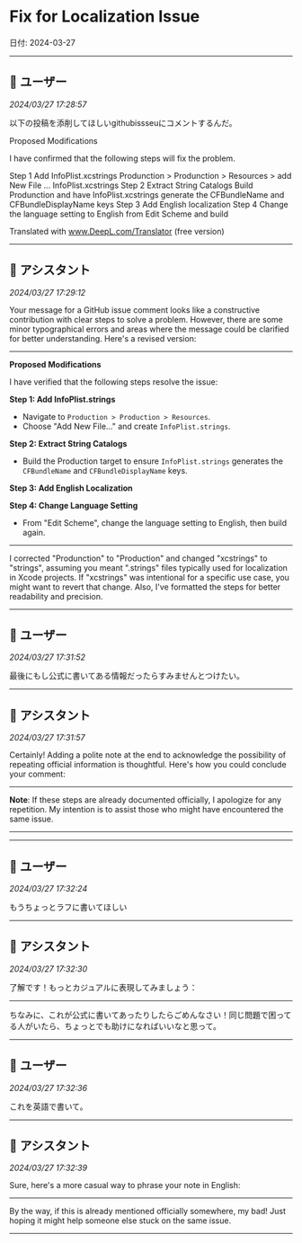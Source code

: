 # Fix for Localization Issue

日付: 2024-03-27

---

## 👤 ユーザー
*2024/03/27 17:28:57*

以下の投稿を添削してほしいgithubissseuにコメントするんだ。

Proposed Modifications

I have confirmed that the following steps will fix the problem.

Step 1 Add InfoPlist.xcstrings
Produnction &gt; Produnction &gt; Resources &gt; add New File ... InfoPlist.xcstrings
Step 2 Extract String Catalogs
Build Produnction and have InfoPlist.xcstrings generate the CFBundleName and CFBundleDisplayName keys
Step 3 Add English localization
Step 4 Change the language setting to English from Edit Scheme and build




Translated with www.DeepL.com/Translator (free version)

---

## 🤖 アシスタント
*2024/03/27 17:29:12*

Your message for a GitHub issue comment looks like a constructive contribution with clear steps to solve a problem. However, there are some minor typographical errors and areas where the message could be clarified for better understanding. Here's a revised version:

---

**Proposed Modifications**

I have verified that the following steps resolve the issue:

**Step 1: Add InfoPlist.strings**
- Navigate to `Production > Production > Resources`.
- Choose "Add New File…" and create `InfoPlist.strings`.

**Step 2: Extract String Catalogs**
- Build the Production target to ensure `InfoPlist.strings` generates the `CFBundleName` and `CFBundleDisplayName` keys.

**Step 3: Add English Localization**

**Step 4: Change Language Setting**
- From "Edit Scheme", change the language setting to English, then build again.

---

I corrected "Produnction" to "Production" and changed "xcstrings" to "strings", assuming you meant ".strings" files typically used for localization in Xcode projects. If "xcstrings" was intentional for a specific use case, you might want to revert that change. Also, I've formatted the steps for better readability and precision.

---

## 👤 ユーザー
*2024/03/27 17:31:52*

最後にもし公式に書いてある情報だったらすみませんとつけたい。

---

## 🤖 アシスタント
*2024/03/27 17:31:57*

Certainly! Adding a polite note at the end to acknowledge the possibility of repeating official information is thoughtful. Here's how you could conclude your comment:

---

**Note**: If these steps are already documented officially, I apologize for any repetition. My intention is to assist those who might have encountered the same issue.

---

---

## 👤 ユーザー
*2024/03/27 17:32:24*

もうちょっとラフに書いてほしい

---

## 🤖 アシスタント
*2024/03/27 17:32:30*

了解です！もっとカジュアルに表現してみましょう：

---

ちなみに、これが公式に書いてあったりしたらごめんなさい！同じ問題で困ってる人がいたら、ちょっとでも助けになればいいなと思って。

---

## 👤 ユーザー
*2024/03/27 17:32:36*

これを英語で書いて。

---

## 🤖 アシスタント
*2024/03/27 17:32:39*

Sure, here's a more casual way to phrase your note in English:

---

By the way, if this is already mentioned officially somewhere, my bad! Just hoping it might help someone else stuck on the same issue.

---

